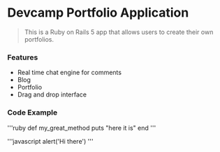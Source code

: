 # Devcamp Portfolio Application

> This is a Ruby on Rails 5 app that allows users to create their own portfolios.

### Features

- Real time chat engine for comments
- Blog
- Portfolio
- Drag and drop interface

### Code Example

'''ruby
def my_great_method
    puts "here it is"
end
'''

'''javascript
alert('Hi there')
'''